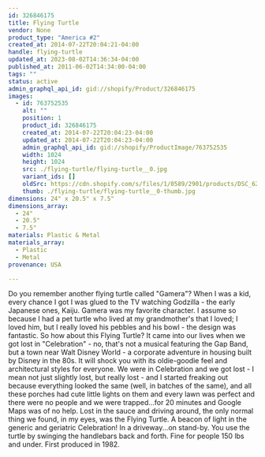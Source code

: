 ```yaml
---
id: 326846175
title: Flying Turtle
vendor: None
product_type: "America #2"
created_at: 2014-07-22T20:04:21-04:00
handle: flying-turtle
updated_at: 2023-08-02T14:36:34-04:00
published_at: 2011-06-02T14:34:00-04:00
tags: ""
status: active
admin_graphql_api_id: gid://shopify/Product/326846175
images:
  - id: 763752535
    alt: ""
    position: 1
    product_id: 326846175
    created_at: 2014-07-22T20:04:23-04:00
    updated_at: 2014-07-22T20:04:23-04:00
    admin_graphql_api_id: gid://shopify/ProductImage/763752535
    width: 1024
    height: 1024
    src: ./flying-turtle/flying-turtle__0.jpg
    variant_ids: []
    oldSrc: https://cdn.shopify.com/s/files/1/0589/2901/products/DSC_6287_flyingturtle.jpeg?v=1406073863
    thumb: ./flying-turtle/flying-turtle__0-thumb.jpg
dimensions: 24" x 20.5" x 7.5"
dimensions_array:
  - 24"
  - 20.5"
  - 7.5"
materials: Plastic & Metal
materials_array:
  - Plastic
  - Metal
provenance: USA

---
```


Do you remember another flying turtle called "Gamera"? When I was a kid, every chance I got I was glued to the TV watching Godzilla - the early Japanese ones, Kaiju. Gamera was my favorite character. I assume so because I had a pet turtle who lived at my grandmother's that I loved; I loved him, but I really loved his pebbles and his bowl - the design was fantastic. So how about this Flying Turtle? It came into our lives when we got lost in "Celebration" - no, that's not a musical featuring the Gap Band, but a town near Walt Disney World - a corporate adventure in housing built by Disney in the 80s. It will shock you with its oldie-goodie feel and architectural styles for everyone. We were in Celebration and we got lost - I mean not just slightly lost, but really lost - and I started freaking out because everything looked the same (well, in batches of the same), and all these porches had cute little lights on them and every lawn was perfect and there were no people and we were trapped...for 20 minutes and Google Maps was of no help. Lost in the sauce and driving around, the only normal thing we found, in my eyes, was the Flying Turtle. A beacon of light in the generic and geriatric Celebration! In a driveway...on stand-by. You use the turtle by swinging the handlebars back and forth. Fine for people 150 lbs and under. First produced in 1982.